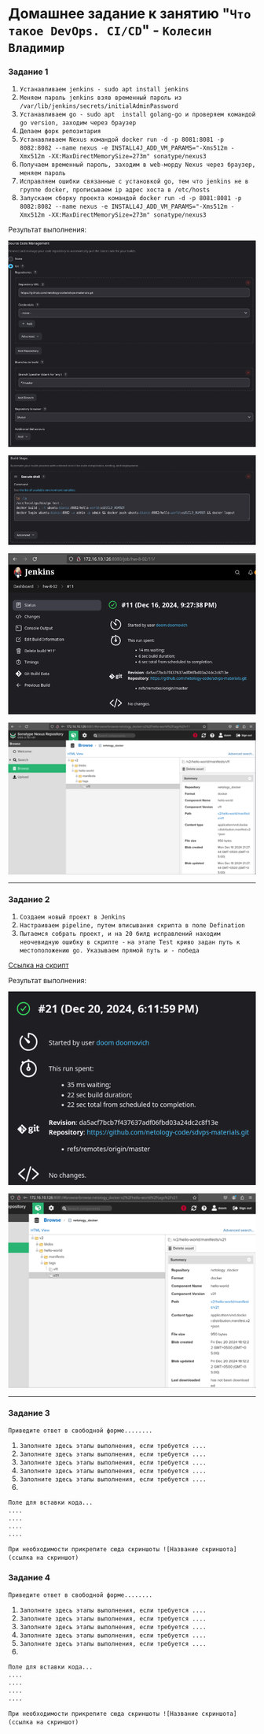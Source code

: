 # Домашнее задание к занятию "`Что такое DevOps. СI/СD`" - `Колесин Владимир`

### Задание 1

1.  `Устанавливаем jenkins - sudo apt install jenkins`
2.  `Меняем пароль jenkins взяв временный пароль из /var/lib/jenkins/secrets/initialAdminPassword`
3.  `Устанавливаем go - sudo apt  install golang-go и проверяем командой go version, заходим через браузер`
4.  `Делаем форк репозитария`
5.  `Устанавливаем Nexus командой docker run -d -p 8081:8081 -p 8082:8082 --name nexus -e INSTALL4J_ADD_VM_PARAMS="-Xms512m -Xmx512m -XX:MaxDirectMemorySize=273m" sonatype/nexus3`
6.  `Получаем временный пароль, заходим в web-морду Nexus через браузер, меняем пароль`
7.  `Исправляем ошибки связанные с установкой go, тем что jenkins не в группе docker, прописываем ip адрес хоста в /etc/hosts`
8.  `Запускаем сборку проекта командой docker run -d -p 8081:8081 -p 8082:8082 --name nexus -e INSTALL4J_ADD_VM_PARAMS="-Xms512m -Xmx512m -XX:MaxDirectMemorySize=273m" sonatype/nexus3`

Результат выполнения:

![alt text](https://github.com/Villigun/netology-8-02-hw/blob/master/img/img2-01.png)

![alt text](https://github.com/Villigun/netology-8-02-hw/blob/master/img/img2-02.png)

![alt text](https://github.com/Villigun/netology-8-02-hw/blob/master/img/img2-03.png)

![alt text](https://github.com/Villigun/netology-8-02-hw/blob/master/img/img2-04.png)

---

### Задание 2

1. `Создаем новый проект в Jenkins`
2. `Настраиваем pipeline, путем вписывания скрипта в поле Defination`
3. `Пытаемся собрать проект, и на 20 билд исправлений находим неочевидную ошибку в скрипте -`
   `на этапе Test криво задан путь к местоположению go. Указываем прямой путь и - победа`

[Ссылка на скрипт](https://github.com/Villigun/netology-8-02-hw/blob/master/pipeline.scr)

Результат выполнения:

![alt text](https://github.com/Villigun/netology-8-02-hw/blob/master/img/img3-01.png)

![alt text](https://github.com/Villigun/netology-8-02-hw/blob/master/img/img3-02.png)

---

### Задание 3

`Приведите ответ в свободной форме........`

1. `Заполните здесь этапы выполнения, если требуется ....`
2. `Заполните здесь этапы выполнения, если требуется ....`
3. `Заполните здесь этапы выполнения, если требуется ....`
4. `Заполните здесь этапы выполнения, если требуется ....`
5. `Заполните здесь этапы выполнения, если требуется ....`
6. 

```
Поле для вставки кода...
....
....
....
....
```

`При необходимости прикрепитe сюда скриншоты
![Название скриншота](ссылка на скриншот)`

### Задание 4

`Приведите ответ в свободной форме........`

1. `Заполните здесь этапы выполнения, если требуется ....`
2. `Заполните здесь этапы выполнения, если требуется ....`
3. `Заполните здесь этапы выполнения, если требуется ....`
4. `Заполните здесь этапы выполнения, если требуется ....`
5. `Заполните здесь этапы выполнения, если требуется ....`
6. 

```
Поле для вставки кода...
....
....
....
....
```

`При необходимости прикрепитe сюда скриншоты
![Название скриншота](ссылка на скриншот)`
